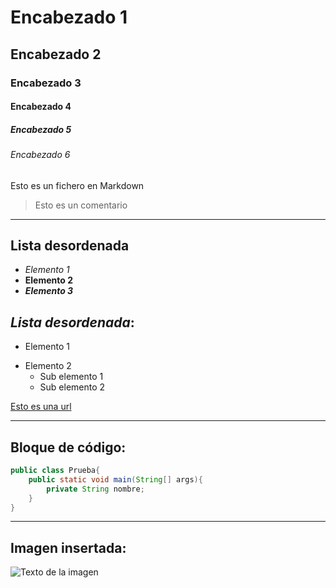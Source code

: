 # Encabezado 1
## Encabezado 2
### Encabezado 3
#### Encabezado 4
##### Encabezado 5
###### Encabezado 6

Esto es un fichero en Markdown

> Esto es un comentario

---

## **Lista desordenada**
- _Elemento 1_
- __Elemento 2__
- _**Elemento 3**_

## _Lista desordenada_:
+ Elemento 1
- Elemento 2
	* Sub elemento 1
	* Sub elemento 2

[url]: https://www.github.com/kibrands

[Esto es una url][url]

___

## Bloque de código:
```java
public class Prueba{
	public static void main(String[] args){
		private String nombre;
	}
}
```

---

## Imagen insertada:

![Texto de la imagen](https://github.githubassets.com/images/modules/site/home-illo-team.svg)
